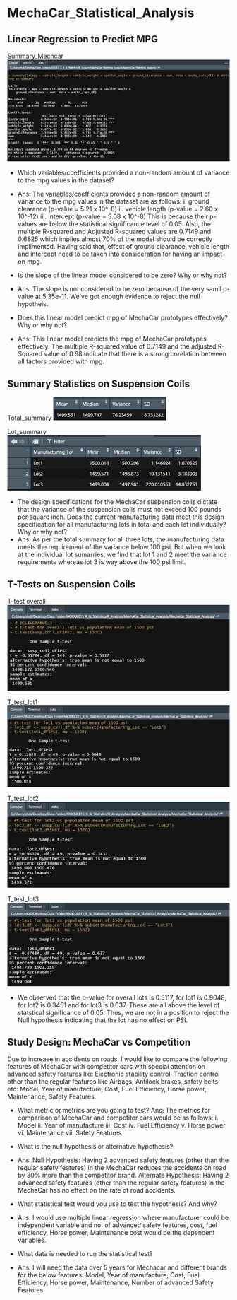 # MechaCar_Statistical_Analysis

## **Linear Regression to Predict MPG**
Summary_Mechcar
![Summary_Mechcar](./Summary_Mechcar.png)


* Which variables/coefficients provided a non-random amount of variance to the mpg values in the dataset?
* Ans: The variables/coefficients provided a non-random amount of variance to the mpg values in the dataset are as follows:
i. ground clearance (p-value = 5.21 x 10^-8)
ii. vehicle length (p-value = 2.60 x 10^-12)
iii. intercept (p-value = 5.08 x 10^-8)
This is because their p-values are below the statistical significance level of 0.05.
Also, the  multiple R-squared and Adjusted R-squared values are 0.7149 and 0.6825 which implies almost 70% of the model should be correctly implimented.
Having said that, effect of ground clearance, vehicle length and intercept need to be taken into consideration for having an impact on mpg.


* Is the slope of the linear model considered to be zero? Why or why not?
* Ans: The slope is not considered to be zero because of the very samll p-value at 5.35e-11. We've got enough evidence to reject the null hypotheis.


* Does this linear model predict mpg of MechaCar prototypes effectively? Why or why not?
* Ans: This linear model predicts the mpg of MechaCar prototypes effectively. The multiple R-squared value of 0.7149 and the adjusted R-Squared value of 0.68 indicate  that there is a strong corelation between all factors provided with mpg.


## **Summary Statistics on Suspension Coils**
Total_summary
![Total_summary](./Total_summary.png)

Lot_summary
![Lot_summary](./Lot_summary.png)


* The design specifications for the MechaCar suspension coils dictate that the variance of the suspension coils must not exceed 100 pounds per square inch. Does the current manufacturing data meet this design specification for all manufacturing lots in total and each lot individually? Why or why not?
* Ans: As per the total summary for all three lots, the manufacturing data meets the requirement of the variance below 100 psi. But when we look at the individual lot sumarries, we find that lot 1 and 2 meet the variance requirements whereas lot 3 is way above the 100 psi limit.

## **T-Tests on Suspension Coils**
T-test overall
![T_test_overall](./t_test_overall.png)

T_test_lot1
![T_test_lot1](./t_test_lot1.png)

T_test_lot2
![T_test_lot2](./t_test_lot2.png)

T_test_lot3
![T_test_lot3](./t_test_lot3.png)


* We observed that the p-value for overall lots is 0.5117, for lot1 is 0.9048, for lot2 is 0.3451 and for lot3 is 0.637. These are all above the level of statstical significance of 0.05. Thus, we are not in a position to reject the Null hypothesis indicating that the lot has no effect on PSI.


## **Study Design: MechaCar vs Competition**
Due to increase in accidents on roads, I would like to compare the following features of MechaCar with competitor cars with special attention on advanced safety features like Electronic stability control, Traction control other than the regular features like Airbags, Antilock brakes, safety belts etc:
Model, Year of manufacture, Cost, Fuel Efficiency, Horse power, Maintenance, Safety Features.

* What metric or metrics are you going to test?
Ans: The metrics for comparison of MechaCar and competitor cars would be as follows:
          i. Model 
         ii. Year of manufacture
        iii.  Cost
         iv.  Fuel Efficiency
          v.  Horse power
         vi. Maintenance
        vii. Safety Features


* What is the null hypothesis or alternative hypothesis?
* Ans: Null Hypothesis: 
Having 2 advanced safety features (other than the regular safety features) in the MechaCar reduces the accidents on road by 30% more than the competitor brand.
Alternate Hypothesis: 
Having 2 advanced safety features (other than the regular safety features) in the MechaCar has no effect on the rate of road accidents.


* What statistical test would you use to test the hypothesis? And why?
* Ans: I would use multiple linear regression where manufacturer could be independent variable and no. of advanced safety features, cost, fuel efficiency, Horse power, Maintenance cost would be the dependent variables.


* What data is needed to run the statistical test?
* Ans: I will need the data over 5 years for Mechacar and different brands for the below features:
  Model, Year of manufacture, Cost, Fuel Efficiency, Horse power, Maintenance, Number of advanced Safety Features
